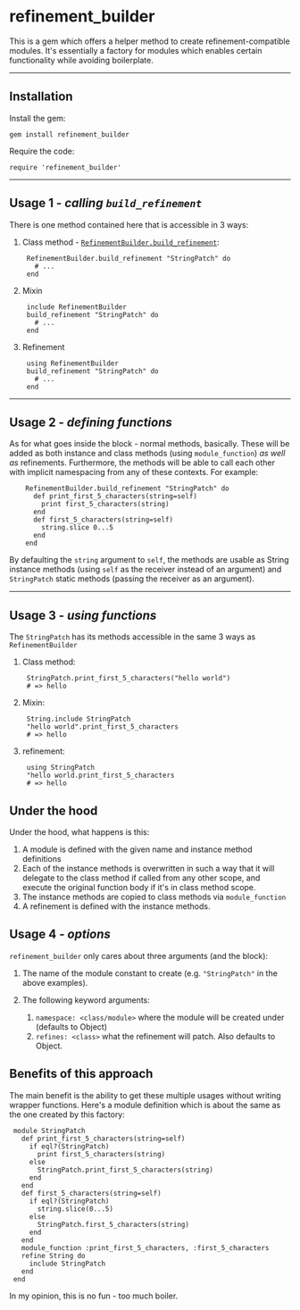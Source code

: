 # refinement_builder

This is a gem which offers a helper method to create refinement-compatible
modules. It's essentially a factory for modules which enables certain functionality
while avoiding boilerplate.

---
## Installation

Install the gem:

    gem install refinement_builder

Require the code:

    require 'refinement_builder'

---
## Usage 1 - _calling `build_refinement`_

There is one method contained here that is accessible in 3 ways:

1. Class method - [`RefinementBuilder.build_refinement`](http://www.rubydoc.info/gems/refinement_builder/RefinementBuilder.build_refinement):

        RefinementBuilder.build_refinement "StringPatch" do
          # ...
        end
2. Mixin

        include RefinementBuilder
        build_refinement "StringPatch" do
          # ...
        end
3. Refinement

        using RefinementBuilder
        build_refinement "StringPatch" do
          # ...
        end

---
## Usage 2 - _defining functions_
As for what goes inside the block - normal methods, basically. These will be added as both instance and class methods (using `module_function`) _as well as_ refinements. Furthermore, the methods will be able to call each other with implicit namespacing from any of these contexts. For example:

        RefinementBuilder.build_refinement "StringPatch" do
          def print_first_5_characters(string=self)
            print first_5_characters(string)
          end
          def first_5_characters(string=self)
            string.slice 0...5
          end
        end

By defaulting the `string` argument to `self`, the methods are usable as String instance methods (using `self` as the receiver instead of an argument) and `StringPatch` static methods (passing the receiver as an argument).

---

## Usage 3 - _using functions_

The `StringPatch` has its methods accessible in the same 3 ways as `RefinementBuilder`

1. Class method:

        StringPatch.print_first_5_characters("hello world")
        # => hello

2. Mixin:

        String.include StringPatch
        "hello world".print_first_5_characters
        # => hello

3. refinement:

        using StringPatch
        "hello world.print_first_5_characters
        # => hello

## Under the hood
Under the hood, what happens is this:

1. A module is defined with the given name and instance method definitions
2. Each of the instance methods is overwritten in such a way that it will delegate to the class method if called from any other scope, and execute the original function body if it's in class method scope. 
3. The instance methods are copied to class methods via `module_function`
3. A refinement is defined with the instance methods.

## Usage 4 - _options_

`refinement_builder` only cares about three arguments (and the block):

1. The name of the module constant to create (e.g. `"StringPatch"` in the above examples).
2. The following keyword arguments:

    1. `namespace: <class/module>` where the module will be created under (defaults to Object)
    2. `refines: <class>` what the refinement will patch. Also defaults to Object.

## Benefits of this approach

The main benefit is the ability to get these multiple usages without writing wrapper functions. Here's a module definition which is about the same as the one created by this factory:

```
 module StringPatch
   def print_first_5_characters(string=self)
     if eql?(StringPatch)
       print first_5_characters(string)
     else
       StringPatch.print_first_5_characters(string)
     end
   end
   def first_5_characters(string=self)
     if eql?(StringPatch)
       string.slice(0...5)
     else
       StringPatch.first_5_characters(string)
     end
   end
   module_function :print_first_5_characters, :first_5_characters
   refine String do
     include StringPatch
   end
 end
```

In my opinion, this is no fun - too much boiler. 
